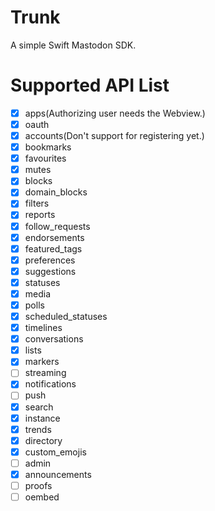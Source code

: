 # Trunk

A simple Swift Mastodon SDK.

# Supported API List

- [x] apps(Authorizing user needs the Webview.)
- [x] oauth
- [x] accounts(Don't support for registering yet.)
- [x] bookmarks
- [x] favourites
- [x] mutes
- [x] blocks
- [x] domain_blocks
- [x] filters
- [x] reports
- [x] follow_requests
- [x] endorsements
- [x] featured_tags
- [x] preferences
- [x] suggestions
- [x] statuses
- [x] media
- [x] polls
- [x] scheduled_statuses
- [x] timelines
- [x] conversations
- [x] lists
- [x] markers
- [ ] streaming
- [x] notifications
- [ ] push
- [x] search
- [x] instance
- [x] trends
- [x] directory
- [x] custom_emojis
- [ ] admin
- [x] announcements
- [ ] proofs
- [ ] oembed
